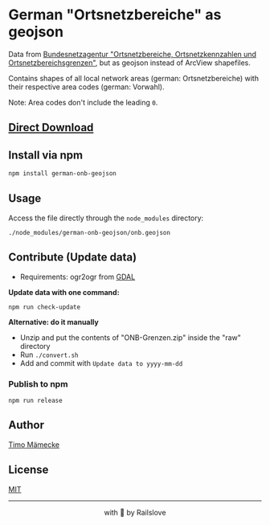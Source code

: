 # German "Ortsnetzbereiche" as geojson

Data from [Bundesnetzagentur "Orts­netz­be­rei­che, Orts­netz­kenn­zah­len und Orts­netz­be­reichs­gren­zen"](https://www.bundesnetzagentur.de/SharedDocs/Downloads/DE/Sachgebiete/Telekommunikation/Unternehmen_Institutionen/Nummerierung/Rufnummern/ONVerzeichnisse/ONBGrenzen/1onbgrenzen_zip.html), but as geojson instead of ArcView shapefiles.

Contains shapes of all local network areas (german: Ortsnetzbereiche) with their
respective area codes (german: Vorwahl).

Note: Area codes don't include the leading `0`.

## [Direct Download](https://github.com/railslove/german-onb-geojson/raw/master/onb.geojson)

## Install via npm

```sh
npm install german-onb-geojson
```

## Usage

Access the file directly through the `node_modules` directory:

```
./node_modules/german-onb-geojson/onb.geojson
```

## Contribute (Update data)

- Requirements: ogr2ogr from [GDAL](https://gdal.org/)

**Update data with one command:**

```
npm run check-update
```

**Alternative: do it manually**

- Unzip and put the contents of "ONB-Grenzen.zip" inside the "raw" directory
- Run `./convert.sh`
- Add and commit with `Update data to yyyy-mm-dd`

### Publish to npm

```
npm run release
```

## Author

[Timo Mämecke](https://github.com/timomeh)

## License

[MIT](./license)

---

<p align="center">with 💚 by Railslove</p>
